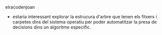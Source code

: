 elracodenjoan

- estaria interessant explorar la estrucura d'arbre que tenen els fitxers
i carpetes dins del sistema operatiu per poder automatitzar la presa de 
decisions dins un algoritme especific.
